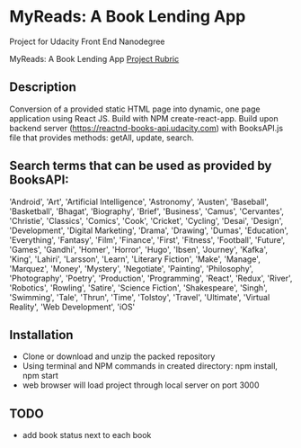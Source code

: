 

# MyReads: A Book Lending App

Project for Udacity Front End Nanodegree

MyReads: A Book Lending App [Project Rubric](https://review.udacity.com/#!/rubrics/918/view)


## Description

Conversion of a provided static HTML page into dynamic, one page application using React JS. 
Build with NPM create-react-app.
Build upon backend server (https://reactnd-books-api.udacity.com) with BooksAPI.js file that provides methods: getAll, update, search.


## Search terms that can be used as provided by BooksAPI:
 'Android', 'Art', 'Artificial Intelligence', 'Astronomy', 'Austen', 'Baseball', 'Basketball', 'Bhagat', 'Biography', 'Brief', 'Business', 'Camus', 'Cervantes', 'Christie', 'Classics', 'Comics', 'Cook', 'Cricket', 'Cycling', 'Desai', 'Design', 'Development', 'Digital Marketing', 'Drama', 'Drawing', 'Dumas', 'Education', 'Everything', 'Fantasy', 'Film', 'Finance', 'First', 'Fitness', 'Football', 'Future', 'Games', 'Gandhi', 'Homer', 'Horror', 'Hugo', 'Ibsen', 'Journey', 'Kafka', 'King', 'Lahiri', 'Larsson', 'Learn', 'Literary Fiction', 'Make', 'Manage', 'Marquez', 'Money', 'Mystery', 'Negotiate', 'Painting', 'Philosophy', 'Photography', 'Poetry', 'Production', 'Programming', 'React', 'Redux', 'River', 'Robotics', 'Rowling', 'Satire', 'Science Fiction', 'Shakespeare', 'Singh', 'Swimming', 'Tale', 'Thrun', 'Time', 'Tolstoy', 'Travel', 'Ultimate', 'Virtual Reality', 'Web Development', 'iOS'


## Installation

- Clone or download and unzip the packed repository 
- Using terminal and NPM commands in created directory: 
    npm install, 
    npm start
- web browser will load project through local server on port 3000


 ## TODO
- add book status next to each book